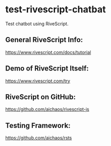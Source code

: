# test-rivescript-chatbat
Test chatbot using RiveScript.

## General RiveScript Info:
https://www.rivescript.com/docs/tutorial

## Demo of RiveScript Itself:
https://www.rivescript.com/try

## RiveScript on GitHub:
https://github.com/aichaos/rivescript-js

## Testing Framework:
https://github.com/aichaos/rsts

